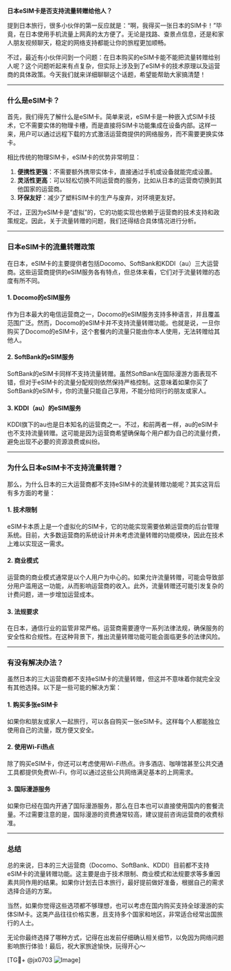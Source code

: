 **日本eSIM卡是否支持流量转赠给他人？**

提到日本旅行，很多小伙伴的第一反应就是：“啊，我得买一张日本的SIM卡！”毕竟，在日本使用手机流量上网真的太方便了。无论是找路、查景点信息，还是和家人朋友视频聊天，稳定的网络支持都能让你的旅程更加顺畅。

不过，最近有小伙伴问到一个问题：在日本购买的eSIM卡能不能把流量转赠给别人呢？这个问题听起来有点复杂，但实际上涉及到了eSIM卡的技术原理以及运营商的具体政策。今天我们就来详细聊聊这个话题，希望能帮助大家搞清楚！

---

### **什么是eSIM卡？**

首先，我们得先了解什么是eSIM卡。简单来说，eSIM卡是一种嵌入式SIM卡技术，它不需要实体的物理卡槽，而是直接将SIM卡功能集成在设备内部。这样一来，用户可以通过远程下载的方式激活运营商提供的网络服务，而不需要更换实体卡。

相比传统的物理SIM卡，eSIM卡的优势非常明显：

1. **便携性更强**：不需要额外携带实体卡，直接通过手机或设备就能完成设置。
2. **灵活性更高**：可以轻松切换不同运营商的服务，比如从日本的运营商切换到其他国家的运营商。
3. **环保友好**：减少了塑料SIM卡的生产与废弃，对环境更友好。

不过，正因为eSIM卡是“虚拟”的，它的功能实现也依赖于运营商的技术支持和政策规定。因此，关于流量转赠的问题，我们还得结合具体情况进行分析。

---

### **日本eSIM卡的流量转赠政策**

在日本，eSIM卡的主要提供者包括Docomo、SoftBank和KDDI（au）三大运营商。这些运营商提供的eSIM服务各有特点，但总体来看，它们对于流量转赠的态度有所不同。

#### **1. Docomo的eSIM服务**
作为日本最大的电信运营商之一，Docomo的eSIM服务支持多种语言，并且覆盖范围广泛。然而，Docomo的eSIM卡并不支持流量转赠功能。也就是说，一旦你购买了Docomo的eSIM卡，这个套餐内的流量只能由你本人使用，无法转赠给其他人。

#### **2. SoftBank的eSIM服务**
SoftBank的eSIM卡同样不支持流量转赠。虽然SoftBank在国际漫游方面表现不错，但对于eSIM卡的流量分配规则依然保持严格控制。这意味着如果你买了SoftBank的eSIM卡，你的流量只能自己享用，不能分给同行的朋友或家人。

#### **3. KDDI（au）的eSIM服务**
KDDI旗下的au也是日本知名的运营商之一。不过，和前两者一样，au的eSIM卡也不支持流量转赠。这可能是因为运营商希望确保每个用户都为自己的流量付费，避免出现不必要的资源浪费或纠纷。

---

### **为什么日本eSIM卡不支持流量转赠？**

那么，为什么日本的三大运营商都不支持eSIM卡的流量转赠功能呢？其实这背后有多方面的考量：

#### **1. 技术限制**
eSIM卡本质上是一个虚拟化的SIM卡，它的功能实现需要依赖运营商的后台管理系统。目前，大多数运营商的系统设计并未考虑流量转赠的功能模块，因此在技术上难以实现这一需求。

#### **2. 商业模式**
运营商的商业模式通常是以个人用户为中心的。如果允许流量转赠，可能会导致部分用户滥用这一功能，从而影响运营商的收入。此外，流量转赠还可能引发复杂的计费问题，进一步增加运营成本。

#### **3. 法规要求**
在日本，通信行业的监管非常严格。运营商需要遵守一系列法律法规，确保服务的安全性和合规性。在这种背景下，推出流量转赠功能可能会面临更多的法律风险。

---

### **有没有解决办法？**

虽然日本的三大运营商都不支持eSIM卡的流量转赠，但这并不意味着你就完全没有其他选择。以下是一些可能的解决方案：

#### **1. 购买多张eSIM卡**
如果你和朋友或家人一起旅行，可以各自购买一张eSIM卡。这样每个人都能独立使用自己的流量，既方便又安全。

#### **2. 使用Wi-Fi热点**
除了购买eSIM卡，你还可以考虑使用Wi-Fi热点。许多酒店、咖啡馆甚至公共交通工具都提供免费Wi-Fi，你可以通过这些公共网络满足基本的上网需求。

#### **3. 国际漫游服务**
如果你已经在国内开通了国际漫游服务，那么在日本也可以直接使用国内的套餐流量。不过需要注意的是，国际漫游的资费通常较高，建议提前咨询运营商的收费标准。

---

### **总结**

总的来说，日本的三大运营商（Docomo、SoftBank、KDDI）目前都不支持eSIM卡的流量转赠功能。这主要是由于技术限制、商业模式和法规要求等多重因素共同作用的结果。如果你计划去日本旅行，最好提前做好准备，根据自己的需求选择合适的方案。

当然，如果你觉得这些选项都不够理想，也可以考虑在国内购买支持全球漫游的实体SIM卡。这类产品往往价格实惠，且支持多个国家和地区，非常适合经常出国旅行的人士。

无论你最终选择了哪种方式，记得在出发前仔细确认相关细节，以免因为网络问题影响旅行体验！最后，祝大家旅途愉快，玩得开心～

[TG💪+ @jx0703 ![Image](https://github.com/user-attachments/assets/dbca1d08-cadb-493c-b0ec-ad6f7a83f270)]